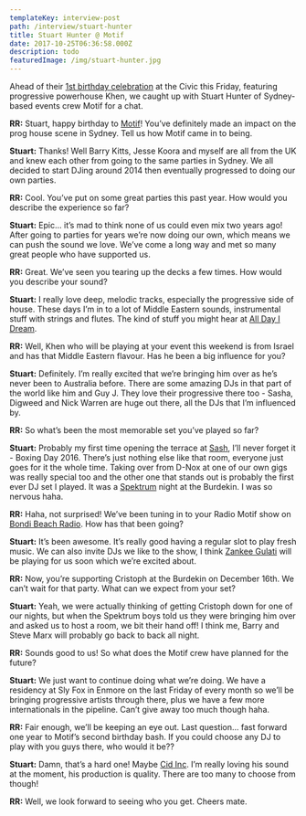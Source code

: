 ```yaml
---
templateKey: interview-post
path: /interview/stuart-hunter
title: Stuart Hunter @ Motif
date: 2017-10-25T06:36:58.000Z
description: todo
featuredImage: /img/stuart-hunter.jpg
---
```


Ahead of their [1st birthday celebration](https://www.facebook.com/events/1780327001992048/) at the Civic this Friday, featuring progressive powerhouse Khen, we caught up with Stuart Hunter of Sydney-based events crew Motif for a chat.

**RR:** Stuart, happy birthday to [Motif](https://www.facebook.com/MOTIFSYDNEY/)! You’ve definitely made an impact on the prog house scene in Sydney. Tell us how Motif came in to being.

**Stuart:** Thanks! Well Barry Kitts, Jesse Koora and myself are all from the UK and knew each other from going to the same parties in Sydney. We all decided to start DJing around 2014 then eventually progressed to doing our own parties.

**RR:** Cool. You’ve put on some great parties this past year. How would you describe the experience so far?

**Stuart:** Epic… it’s mad to think none of us could even mix two years ago! After going to parties for years we’re now doing our own, which means we can push the sound we love. We’ve come a long way and met so many great people who have supported us.

**RR:** Great. We’ve seen you tearing up the decks a few times. How would you describe your sound?

**Stuart:** I really love deep, melodic tracks, especially the progressive side of house. These days I’m in to a lot of Middle Eastern sounds, instrumental stuff with strings and flutes. The kind of stuff you might hear at [All Day I Dream](https://www.facebook.com/alldayidream/).

**RR:** Well, Khen who will be playing at your event this weekend is from Israel and has that Middle Eastern flavour. Has he been a big influence for you?

**Stuart:** Definitely. I’m really excited that we’re bringing him over as he’s never been to Australia before. There are some amazing DJs in that part of the world like him and Guy J. They love their progressive there too - Sasha, Digweed and Nick Warren are huge out there, all the DJs that I’m influenced by.

**RR:** So what’s been the most memorable set you’ve played so far?

**Stuart:** Probably my first time opening the terrace at [Sash](https://www.facebook.com/sashsundays/), I’ll never forget it - Boxing Day 2016. There’s just nothing else like that room, everyone just goes for it the whole time. Taking over from D-Nox at one of our own gigs was really special too and the other one that stands out is probably the first ever DJ set I played. It was a [Spektrum](https://www.facebook.com/spektrumau/) night at the Burdekin. I was so nervous haha.

**RR:** Haha, not surprised! We’ve been tuning in to your Radio Motif show on [Bondi Beach Radio](https://www.facebook.com/Bondi-Beach-Radio-431422933620978/). How has that been going?

**Stuart:** It’s been awesome. It’s really good having a regular slot to play fresh music. We can also invite DJs we like to the show, I think [Zankee Gulati](https://www.facebook.com/Zankee/) will be playing for us soon which we’re excited about.

**RR:** Now, you’re supporting Cristoph at the Burdekin on December 16th. We can’t wait for that party. What can we expect from your set?

**Stuart:** Yeah, we were actually thinking of getting Cristoph down for one of our nights, but when the Spektrum boys told us they were bringing him over and asked us to host a room, we bit their hand off! I think me, Barry and Steve Marx will probably go back to back all night.

**RR:** Sounds good to us! So what does the Motif crew have planned for the future?

**Stuart:** We just want to continue doing what we’re doing. We have a residency at Sly Fox in Enmore on the last Friday of every month so we’ll be bringing progressive artists through there, plus we have a few more internationals in the pipeline. Can’t give away too much though haha.

**RR:** Fair enough, we’ll be keeping an eye out. Last question… fast forward one year to Motif’s second birthday bash. If you could choose any DJ to play with you guys there, who would it be??

**Stuart:** Damn, that’s a hard one! Maybe [Cid Inc](https://www.facebook.com/Cidinc/). I’m really loving his sound at the moment, his production is quality. There are too many to choose from though!

**RR:** Well, we look forward to seeing who you get. Cheers mate.
